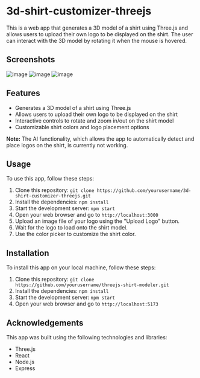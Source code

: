 # 3d-shirt-customizer-threejs

This is a web app that generates a 3D model of a shirt using Three.js and allows users to upload their own logo to be displayed on the shirt. The user can interact with the 3D model by rotating it when the mouse is hovered.

## Screenshots

![image](https://user-images.githubusercontent.com/85481649/236662118-1ba3a1ce-f4fc-46bc-8393-fe06ac7c6062.png)
![image](https://user-images.githubusercontent.com/85481649/236662194-df578d05-4c8f-4125-b534-ccc85e604aa4.png)
![image](https://user-images.githubusercontent.com/85481649/236662165-5b888df2-97fd-48ba-8b69-296d0f1f89be.png)


## Features

- Generates a 3D model of a shirt using Three.js
- Allows users to upload their own logo to be displayed on the shirt
- Interactive controls to rotate and zoom in/out on the shirt model
- Customizable shirt colors and logo placement options

**Note:** The AI functionality, which allows the app to automatically detect and place logos on the shirt, is currently not working.

## Usage

To use this app, follow these steps:

1. Clone this repository: `git clone https://github.com/yourusername/3d-shirt-customizer-threejs.git`
2. Install the dependencies: `npm install`
3. Start the development server: `npm start`
4. Open your web browser and go to `http://localhost:3000`
5. Upload an image file of your logo using the "Upload Logo" button.
6. Wait for the logo to load onto the shirt model.
8. Use the color picker to customize the shirt color.


## Installation

To install this app on your local machine, follow these steps:

1. Clone this repository: `git clone https://github.com/yourusername/threejs-shirt-modeler.git`
2. Install the dependencies: `npm install`
3. Start the development server: `npm start`
4. Open your web browser and go to `http://localhost:5173`

## Acknowledgements

This app was built using the following technologies and libraries:

- Three.js
- React
- Node.js
- Express

